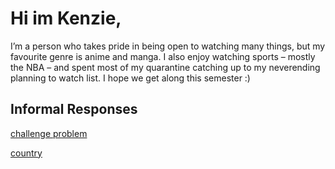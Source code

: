 

# Hi im Kenzie, 
I’m a person who takes pride in being open to watching many things, but my favourite genre is anime and manga. I also enjoy watching sports – mostly the NBA – and spent most of my quarantine catching up to my neverending planning to watch list. I hope we get along this semester :)


## Informal Responses

[challenge problem](https://etkenzie.github.io/data100repository/challenge1.html)

[country](https://etkenzie.github.io/data100repository/zambia.html)

